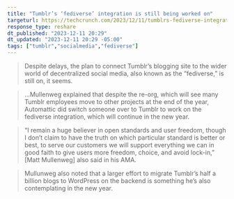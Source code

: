 ```yaml
---
title: "Tumblr’s ‘fediverse’ integration is still being worked on"
targeturl: https://techcrunch.com/2023/12/11/tumblrs-fediverse-integration-is-still-being-worked-on-says-owner-and-automattic-ceo-matt-mullenweg/
response_type: reshare
dt_published: "2023-12-11 20:29"
dt_updated: "2023-12-11 20:29 -05:00"
tags: ["tumblr","socialmedia","fediverse"]
---
```


> Despite delays, the plan to connect Tumblr’s blogging site to the wider world of decentralized social media, also known as the “fediverse,” is still on, it seems.

> ...Mullenweg explained that despite the re-org, which will see many Tumblr employees move to other projects at the end of the year, Automattic did switch someone over to Tumblr to work on the fediverse integration, which will continue in the new year.

> “I remain a huge believer in open standards and user freedom, though I don’t claim to have the truth on which particular standard is better or best, to serve our customers we will support everything we can in good faith to give users more freedom, choice, and avoid lock-in,” [Matt Mullenweg] also said in his AMA.

> Mullunweg also noted that a larger effort to migrate Tumblr’s half a billion blogs to WordPress on the backend is something he’s also contemplating in the new year.